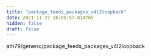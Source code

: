 ```yaml
---
title: "package_feeds_packages_v4l2loopback"
date: 2021-11-27 16:05:57.814765
hidden: false
draft: false
---
```


ath79/generic/package_feeds_packages_v4l2loopback


